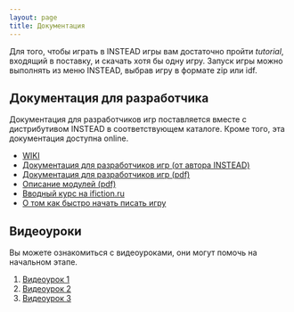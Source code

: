 ```yaml
---
layout: page
title: Документация
---
```

Для того, чтобы играть в INSTEAD игры вам достаточно пройти *tutorial*, входящий в поставку, 
и скачать хотя бы одну игру. Запуск игры можно выполнять из меню INSTEAD, выбрав игру в формате
zip или idf.


## Документация для разработчика

Документация для разработчиков игр поставляется вместе с дистрибутивом INSTEAD в соответствующем
каталоге. Кроме того, эта документация доступна online.

* [WIKI](http://instead.syscall.ru/wiki/ru/start)
* [Документация для разработчиков игр (от автора INSTEAD)](http://instead.syscall.ru/wiki/ru/gamedev/documentation)
* [Документация для разработчиков игр (pdf)](http://sourceforge.net/projects/instead/files/instead/docs/instead-manual.pdf/download)
* [Описание модулей (pdf)](http://sourceforge.net/projects/instead/files/instead/docs/instead-modules.pdf/download)
* [Вводный курс на ifiction.ru](http://forum.ifiction.ru/viewtopic.php?id=1867)
* [О том как быстро начать писать игру](http://instead.syscall.ru/wiki/ru/gamedev/quickstart)

## Видеоуроки

Вы можете ознакомиться с видеоуроками, они могут помочь на начальном этапе.

1. [Видеоурок 1](http://www.youtube.com/watch?v=_oS1768NLjs&feature=youtu.be)
2. [Видеоурок 2](http://www.youtube.com/watch?v=rB7uf0vpsag&feature=youtu.be)
3. [Видеоурок 3](http://www.youtube.com/watch?v=0kqaztf_QgU&feature=youtu.be)
